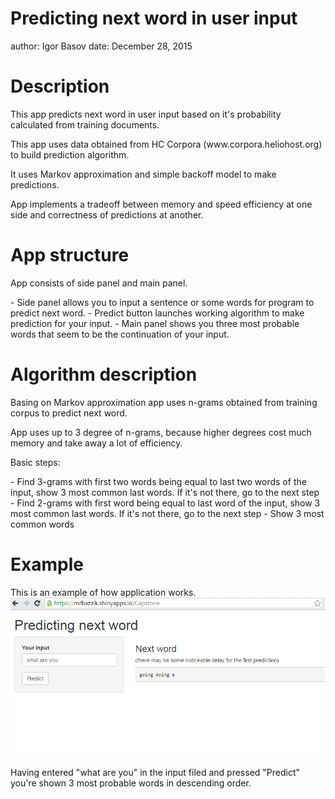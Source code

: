 Predicting next word in user input
========================================================
author: Igor Basov
date: December 28, 2015

Description
========================================================

<p>This app predicts next word in user input based on it's probability calculated from training documents.</p>
<p>This app uses data obtained from HC Corpora (www.corpora.heliohost.org) to build prediction algorithm.</p>
<p>It uses Markov approximation and simple backoff model to make predictions.</p>
<p>App implements a tradeoff between memory and speed efficiency at one side and correctness of predictions at another. </p>

App structure
========================================================
<p>App consists of side panel and main panel.</p>
- Side panel allows you to input a sentence or some words for program to predict next word.
- Predict button launches working algorithm to make prediction for your input.
- Main panel shows you three most probable words that seem to be the continuation of your input.

Algorithm description
========================================================

<p>Basing on Markov approximation app uses n-grams obtained from training corpus to predict next word.</p>
<p>App uses up to 3 degree of n-grams, because higher degrees cost much memory and take away a lot of efficiency.</p>
<p>Basic steps:</p>
- Find 3-grams with first two words being equal to last two words of the input, show 3 most common last words. If it's not there, go to the next step
- Find 2-grams with first word being equal to last word of the input, show 3 most common last words. If it's not there, go to the next step
- Show 3 most common words

Example
========================================================
This is an example of how application works.
![Example image](111.png)
<p>Having entered "what are you" in the input filed and pressed "Predict" you're shown 3 most probable words in descending order. </p>
